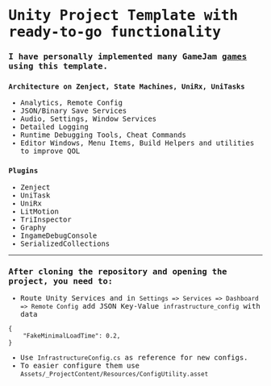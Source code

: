 <span style="font-family:monospace;">

# Unity Project Template with ready-to-go functionality

### I have personally implemented many GameJam [games](https://xantezza.itch.io/) using this template.

### ```Architecture on Zenject, State Machines, UniRx, UniTasks```

- Analytics, Remote Config
- JSON/Binary Save Services
- Audio, Settings, Window Services
- Detailed Logging
- Runtime Debugging Tools, Cheat Commands
- Editor Windows, Menu Items, Build Helpers and utilities to improve QOL
 
### ```Plugins```
- Zenject
- UniTask
- UniRx
- LitMotion
- TriInspector
- Graphy
- IngameDebugConsole
- SerializedCollections

***

 ### After cloning the repository and opening the project, you need to:

- Route Unity Services and in `Settings => Services => Dashboard => Remote Config` add JSON Key-Value
`infrastructure_config` with data
```
{
  	"FakeMinimalLoadTime": 0.2,
}
```
- Use `InfrastructureConfig.cs` as reference for new configs.
- To easier configure them use  `Assets/_ProjectContent/Resources/ConfigUtility.asset`

</span>
    
